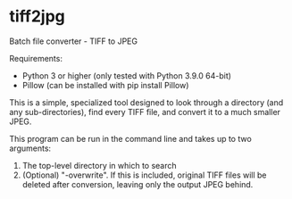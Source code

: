 # tiff2jpg
 Batch file converter - TIFF to JPEG

Requirements: 

- Python 3 or higher (only tested with Python 3.9.0 64-bit)
- Pillow (can be installed with pip install Pillow)

This is a simple, specialized tool designed to look through a directory (and any sub-directories), find every TIFF file, and convert it to a much smaller JPEG. 

This program can be run in the command line and takes up to two arguments:

1) The top-level directory in which to search
2) (Optional) "-overwrite". If this is included, original TIFF files will be deleted after conversion, leaving only the output JPEG behind.
